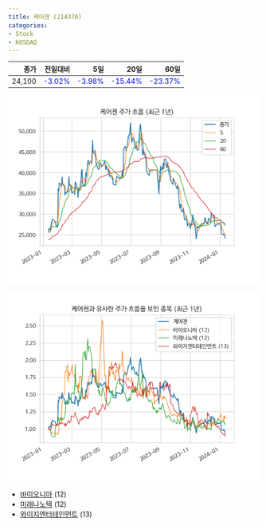 ```yaml
---
title: 케어젠 (214370)
categories:
- Stock
- KOSDAQ
---
```


|종가|전일대비|5일|20일|60일|
|---:|-------:|--:|---:|---:|
|24,100|<span style="color: blue">-3.02%</span>|<span style="color: blue">-3.98%</span>|<span style="color: blue">-15.44%</span>|<span style="color: blue">-23.37%</span>|


<!-- more -->

![214370](/assets/images/stock/214370.png)

![214370](/assets/images/stock/214370_sim.png)

- [바이오니아](/064550/) (12)
- [미래나노텍](/095500/) (12)
- [와이지엔터테인먼트](//122870/) (13)